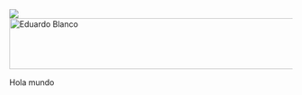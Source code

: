 <img src="https://raw.githubusercontent.com/hebertdev1/hebertdev1/master/javascript.gif"/>
<a href="https://facebook.com/eduardo.white.97"><img src="https://images.cooltext.com/5465671.png" width="597" height="91" alt="Eduardo Blanco" /></a>
<br />
<a href="http://cooltext.com" target="_top"><img src="https://cooltext.com/images/ct_pixel.gif" width="80" height="15" border="0"/></a>
<br/>
<span style="margin-top: 100px;">Hola mundo</span>

